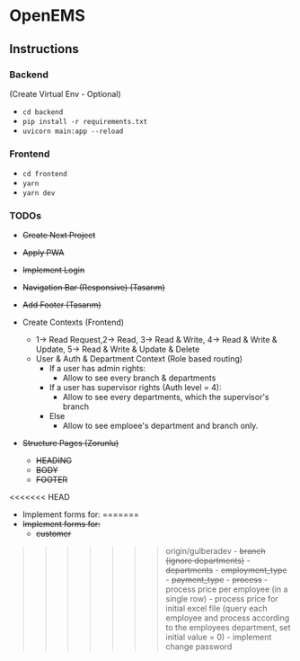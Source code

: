 # OpenEMS

## Instructions

### Backend
(Create Virtual Env - Optional)
* `cd backend`
* `pip install -r requirements.txt`
* `uvicorn main:app --reload`

### Frontend
* `cd frontend`
* `yarn`
* `yarn dev`




### TODOs
* ~~Create Next Project~~
* ~~Apply PWA~~
* ~~Implement Login~~
* ~~Navigation Bar (Responsive) (Tasarım)~~
* ~~Add Footer (Tasarım)~~

* Create Contexts (Frontend)
    - 1-> Read Request,2-> Read, 3-> Read & Write, 4-> Read & Write & Update, 5-> Read & Write & Update & Delete
    - User & Auth & Department Context (Role based routing)
        - If a user has admin rights:
            - Allow to see every branch & departments
        - If a user has supervisor rights (Auth level = 4):
            - Allow to see every departments, which the supervisor's branch
        - Else
            - Allow to see emploee's department and branch only.



* ~~Structure Pages (Zorunlu)~~
    - ~~HEADING~~
    - ~~BODY~~
    - ~~FOOTER~~

<<<<<<< HEAD
* Implement forms for:
=======
* ~~Implement forms for:~~
    - ~~customer~~
>>>>>>> origin/gulberadev
    - ~~branch (ignore departments)~~
    - ~~departments~~
    - ~~employment_type~~
    - ~~payment_type~~
    - ~~process~~
    - process price per employee (in a single row)
    - process price for initial excel file (query each employee and process according to the employees department, set initial value = 0)
    - implement change password
